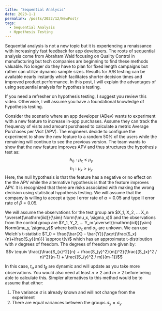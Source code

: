 ```yaml
---
title: 'Sequential Analysis'
date: 2023-1-1
permalink: /posts/2022/12/NewPost/
tags:
  - Sequential Analysis
  - Hypothesis Testing
---
```


Sequential analysis is not a new topic but it is experiencing a renaissance with increasingly fast feedback for app developers. The roots of sequential analysis come from Abraham Wald focusing on Quality Control in manufacturing but tech companies are beginning to find these methods valuable. No longer do they have to plan for fixed length campaigns but rather can utilize dynamic sample sizes. Results for A/B testing can be available nearly instantly which facilitates shorter decision times and improved product performance. In this post, I will explain the advantages of using sequential analysis for hypothesis testing.

If you need a refresher on hypothesis testing, I suggest you review this video. Otherwise, I will assume you have a foundational knowledge of hypothesis testing.

Consider the scenario where an app developer (ADev) wants to experiment with a new feature to increase in-app purchases. Assume they can track the frequency of visits and amount purchased to calculate a metric Average Purchases per Visit (APV). The engineers decide to configure the experiment to show the new feature to a random 50% of the users while the remaining will continue to see the previous version. The team wants to show that the new feature improves APV and thus structures the hypothesis test as:
$$h_0: \mu_x \leq \mu_y$$
$$h_1: \mu_x > \mu_y$$
Here, the null hypothesis is that the feature has a negative or no effect on the the APV while the alternative hypothesis is that the feature improves APV. It is recognized that there are risks associated with making the wrong decision using statistical hypothesis testing. We will assume that the company is willing to accept a type I error rate of $\alpha = 0.05$ and type II error rate of $\beta = 0.05$.

We will assume the observations for the test group are $X_1, X_2, ... X_n \overset{\mathrm{iid}}{\sim} Norm(\mu_x, \sigma_x)$ and the observations from the control group are $Y_1, Y_2, ... Y_m \overset{\mathrm{iid}}{\sim} Norm(\mu_y, \sigma_y)$ where both $\sigma_x$ and $\sigma_y$ are unkown. We can use Welch's t-statistic $T_0 = \frac{\bar{X} - \bar{Y}}{\sqrt{\frac{S_x}{n}+\frac{S_y}{m}}} \approx t(v)$ which has an approximate t-distribution with $v$ degrees of freedom. The degrees of freedom are given by:
$$v \equiv \frac{(\frac{S_{x}^2}{n} + \frac{S_{y}^2}{m})^2}{\frac{(S_{x}^2 / n)^2}{n-1} + \frac{(S_{y}^2 / m)}{m-1}}$$

In this case, $t_\alpha$ and $t_\beta$ are dynamic and will update as you take more observations. You would also need at least $n\geq2$ and $m\geq2$ before being able to calculate this. Simpler alternatives to this method would be to assume that either:
1) The variance $\sigma$ is already known and will not change from the experiment
2) There are equal variances between the groups $\sigma_x = \sigma_y$
